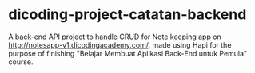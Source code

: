 # dicoding-project-catatan-backend
A back-end API project to handle CRUD for Note keeping app on http://notesapp-v1.dicodingacademy.com/. made using Hapi for the purpose of finishing "Belajar Membuat Aplikasi Back-End untuk Pemula" course.
